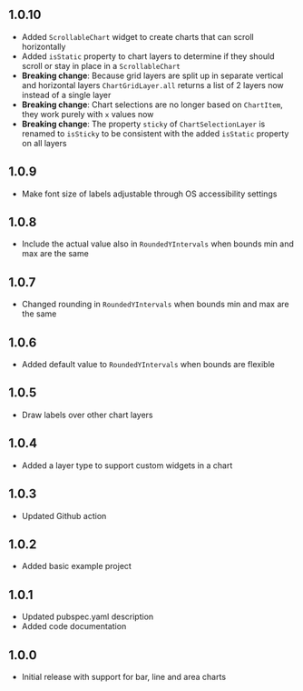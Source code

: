 ## 1.0.10

- Added `ScrollableChart` widget to create charts that can scroll horizontally
- Added `isStatic` property to chart layers to determine if they should scroll or stay in place in a `ScrollableChart`
- **Breaking change**: Because grid layers are split up in separate vertical and horizontal layers `ChartGridLayer.all` returns a list of 2 layers now instead of a single layer
- **Breaking change**: Chart selections are no longer based on `ChartItem`, they work purely with `x` values now
- **Breaking change**: The property `sticky` of `ChartSelectionLayer` is renamed to `isSticky` to be consistent with the added `isStatic` property on all layers

## 1.0.9

- Make font size of labels adjustable through OS accessibility settings

## 1.0.8

- Include the actual value also in `RoundedYIntervals` when bounds min and max are the same

## 1.0.7

- Changed rounding in `RoundedYIntervals` when bounds min and max are the same

## 1.0.6

- Added default value to `RoundedYIntervals` when bounds are flexible

## 1.0.5

- Draw labels over other chart layers

## 1.0.4

- Added a layer type to support custom widgets in a chart

## 1.0.3

- Updated Github action

## 1.0.2

- Added basic example project

## 1.0.1

- Updated pubspec.yaml description
- Added code documentation

## 1.0.0

- Initial release with support for bar, line and area charts
